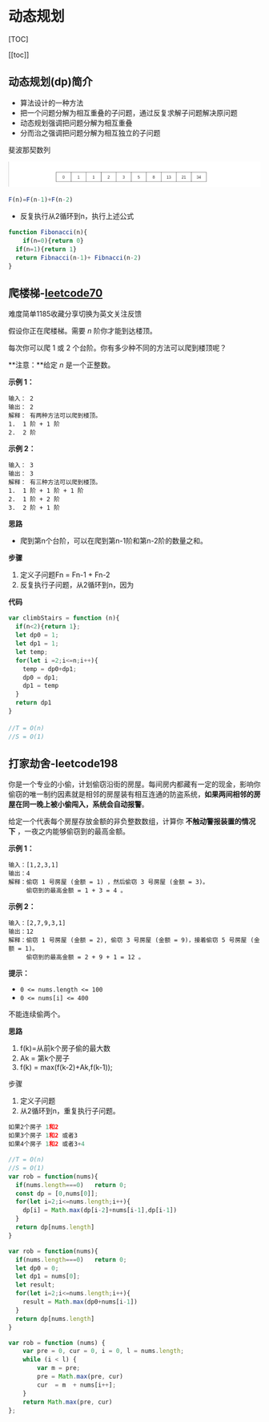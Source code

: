 # 动态规划
[TOC]

[[toc]]

## 动态规划(dp)简介

- 算法设计的一种方法
- 把一个问题分解为相互重叠的子问题，通过反复求解子问题解决原问题
- 动态规划强调把问题分解为相互重叠
- 分而治之强调把问题分解为相互独立的子问题

斐波那契数列

![image-20200813173420204](../../.vuepress/public/assets/img/image-20200813173420204.png)

```js
F(n)=F(n-1)+F(n-2)
```

- 反复执行从2循环到n，执行上述公式

```js
function Fibonacci(n){
	if(n=0){return 0}
  if(n=1){return 1}
  return Fibnacci(n-1)+ Fibnacci(n-2)
}
```

## 爬楼梯-[leetcode70](https://leetcode-cn.com/problems/climbing-stairs/)

难度简单1185收藏分享切换为英文关注反馈

假设你正在爬楼梯。需要 *n* 阶你才能到达楼顶。

每次你可以爬 1 或 2 个台阶。你有多少种不同的方法可以爬到楼顶呢？

**注意：**给定 *n* 是一个正整数。

**示例 1：**

```
输入： 2
输出： 2
解释： 有两种方法可以爬到楼顶。
1.  1 阶 + 1 阶
2.  2 阶
```

**示例 2：**

```
输入： 3
输出： 3
解释： 有三种方法可以爬到楼顶。
1.  1 阶 + 1 阶 + 1 阶
2.  1 阶 + 2 阶
3.  2 阶 + 1 阶
```

**思路**

- 爬到第n个台阶，可以在爬到第n-1阶和第n-2阶的数量之和。

**步骤**

1. 定义子问题Fn = Fn-1 + Fn-2 
2. 反复执行子问题，从2循环到n，因为

**代码**

```js
var climbStairs = function (n){
  if(n<2){return 1};
  let dp0 = 1;
  let dp1 = 1;
  let temp;
  for(let i =2;i<=n;i++){
    temp = dp0+dp1;
    dp0 = dp1;
    dp1 = temp
  }
  return dp1
}

//T = O(n)
//S = O(1)
```

## 打家劫舍-leetcode198

你是一个专业的小偷，计划偷窃沿街的房屋。每间房内都藏有一定的现金，影响你偷窃的唯一制约因素就是相邻的房屋装有相互连通的防盗系统，**如果两间相邻的房屋在同一晚上被小偷闯入，系统会自动报警**。

给定一个代表每个房屋存放金额的非负整数数组，计算你 **不触动警报装置的情况下** ，一夜之内能够偷窃到的最高金额。

**示例 1：**

```
输入：[1,2,3,1]
输出：4
解释：偷窃 1 号房屋 (金额 = 1) ，然后偷窃 3 号房屋 (金额 = 3)。
     偷窃到的最高金额 = 1 + 3 = 4 。
```

**示例 2：**

```
输入：[2,7,9,3,1]
输出：12
解释：偷窃 1 号房屋 (金额 = 2), 偷窃 3 号房屋 (金额 = 9)，接着偷窃 5 号房屋 (金额 = 1)。
     偷窃到的最高金额 = 2 + 9 + 1 = 12 。
```

**提示：**

- `0 <= nums.length <= 100`
- `0 <= nums[i] <= 400`

不能连续偷两个。

**思路**

1. f(k)=从前k个房子偷的最大数
2. Ak = 第k个房子
3. f(k) = max(f(k-2)+Ak,f(k-1));

步骤

1. 定义子问题
2. 从2循环到n，重复执行子问题。

```js
如果2个房子 1和2
如果3个房子 1和2 或者3
如果4个房子 1和2 或者3+4
```

```js
//T = O(n)
//S = O(1)
var rob = function(nums){
  if(nums.length===0)	return 0;
  const dp = [0,nums[0]];
  for(let i=2;i<=nums.length;i++){
    dp[i] = Math.max(dp[i-2]+nums[i-1],dp[i-1])
  }
  return dp[nums.length]
}
```

```js
var rob = function(nums){
  if(nums.length===0)	return 0;
  let dp0 = 0;
  let dp1 = nums[0];
  let result;
  for(let i=2;i<=nums.length;i++){
    result = Math.max(dp0+nums[i-1])
  }
  return dp[nums.length]
}
```

```js
var rob = function (nums) {
    var pre = 0, cur = 0, i = 0, l = nums.length;
    while (i < l) {
        var m = pre;
        pre = Math.max(pre, cur)
        cur  = m  + nums[i++];
    }
    return Math.max(pre, cur)
};

```

